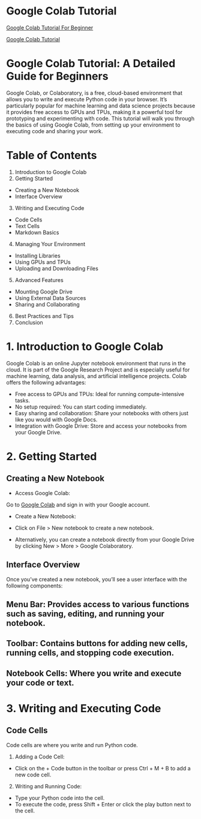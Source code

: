 # Google Colab Tutorial

[Google Colab Tutorial For Beginner](https://www.youtube.com/watch?v=rsBiVxzmhG0)

[Google Colab Tutorial](https://colab.research.google.com/drive/16pBJQePbqkz3QFV54L4NIkOn1kwpuRrj)

# Google Colab Tutorial: A Detailed Guide for Beginners
Google Colab, or Colaboratory, is a free, cloud-based environment that allows you to write and execute Python code in your browser. It’s particularly popular for machine learning and data science projects because it provides free access to GPUs and TPUs, making it a powerful tool for prototyping and experimenting with code. This tutorial will walk you through the basics of using Google Colab, from setting up your environment to executing code and sharing your work.

# Table of Contents
1. Introduction to Google Colab
2. Getting Started
  - Creating a New Notebook
  - Interface Overview
3. Writing and Executing Code
  - Code Cells
  - Text Cells
  - Markdown Basics
4. Managing Your Environment
  - Installing Libraries
  - Using GPUs and TPUs
  - Uploading and Downloading Files
5. Advanced Features
  * Mounting Google Drive
  * Using External Data Sources
  * Sharing and Collaborating
6. Best Practices and Tips
7. Conclusion
# 1. Introduction to Google Colab
Google Colab is an online Jupyter notebook environment that runs in the cloud. It is part of the Google Research Project and is especially useful for machine learning, data analysis, and artificial intelligence projects. Colab offers the following advantages:

* Free access to GPUs and TPUs: Ideal for running compute-intensive tasks.
* No setup required: You can start coding immediately.
* Easy sharing and collaboration: Share your notebooks with others just like you would with Google Docs.
* Integration with Google Drive: Store and access your notebooks from your Google Drive.
# 2. Getting Started
## Creating a New Notebook
* Access Google Colab:

Go to [Google Colab](https://colab.research.google.com/) and sign in with your Google account.
* Create a New Notebook:

* Click on File > New notebook to create a new notebook.
* Alternatively, you can create a notebook directly from your Google Drive by clicking New > More > Google Colaboratory.
## Interface Overview
Once you’ve created a new notebook, you’ll see a user interface with the following components:

## Menu Bar: Provides access to various functions such as saving, editing, and running your notebook.
## Toolbar: Contains buttons for adding new cells, running cells, and stopping code execution.
## Notebook Cells: Where you write and execute your code or text.
# 3. Writing and Executing Code
## Code Cells
Code cells are where you write and run Python code.

1. Adding a Code Cell:

  - Click on the + Code button in the toolbar or press Ctrl + M + B to add a new code cell.
2. Writing and Running Code:

  - Type your Python code into the cell.
  - To execute the code, press Shift + Enter or click the play button next to the cell.
